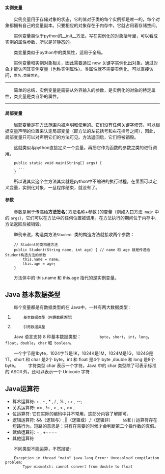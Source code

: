 ####  实例变量
&emsp;&emsp;实例变量用于存储对象的状态，它的值对于类的每个实例都是唯一的，每个对象都拥有自己的变量副本。只要相应的对象存在于内存中，它就占用着存储空间。

&emsp;&emsp;实例变量类似于python的__init__方法，写在实例化的对象括号里，可以看成实例的属性参数，所以是非静态的。

&emsp;&emsp;类变量类似于python中的类属性，适用于全局。

&emsp;&emsp;实例变量和实例对象相关，因此需要通过 new 关键字实例化出对象，通过对象才能访问其实例变量（也称实例属性）。类属性就不需要实例化，可以直接访问，`类名.类属性名`。
*** 
&emsp;&emsp;简单的总结，实例变量是需要从外界输入的参数，是实例化的对象的特定属性，类变量是类自带的属性。
***

#### 局部变量
&emsp;&emsp;局部变量是在方法范围内被声明和使用的。它们没有任何关键字修饰，可以根据变量声明的位置来认定局部变量（即方法的左花括号和右花括号之间），因此，局部变量只可以对声明它们的方法可见。方法返回后，它们将被销毁。

&emsp;&emsp;这就类似与python直接定义一个变量，再把它作为函数的参数之类的进行调用。

```
    public static void main(String[] args) {
      ...
    }
```
&emsp;&emsp;所以说其实这个主方法其实就是python中不缩进的执行过程。在里面可以定义变量，实例化对象，一旦程序结束，就没有了。

####  参数
&emsp;&emsp;参数是用于传递给**方法签名**( 方法名称+参数 )的变量（例如入口方法` main` 中的 `args`），它们可以在方法中的任何位置被调用。在方法执行的期间位于内存中，方法返回后被销毁。

&emsp;&emsp;举例来说，构造类方法`Student `类的构造方法就接收两个参数：
```
    // Student的类构造方法
    public Student(String name, int age) { // name 和 age 就是传递给Student构造方法的参数
        this.name = name;
        this.age = age;
    }
```
&emsp;&emsp;方法体中的 this.name 和 this.age 指代的是实例变量。

## Java 基本数据类型

&emsp;&emsp;每个变量都是有数据类型的在 Java中，一共有两大数据类型：
1.          基本数据类型（内置数据类型）
2.          引用数据类型

&emsp;&emsp;Java 语言支持 8 种基本数据类型：
&emsp;&emsp;&emsp;&emsp;`byte`，`short`，`int`，`long`，`float`，`double`，`char` 和` boolean`。

&emsp;&emsp;一个字节是1byte，1024字节是1K，1024K是1M，1024M是1G，1024G是1T。short 和 char 是2个 byte，int 和 float 是4个 byte ,double 和 long 是8个 byte。
&emsp;&emsp;字符类型 char 表示一个字符。Java 中的 char 类型除了可表示标准的 ASCII 外，还可以表示一个 Unicode 字符  .

## Java运算符

* 算术运算符: + , - , * , / , % , ++ , --;
* 关系运算符: == , != , > , < , >= ,
* 位运算符: 它在实际的编码中并不常用，这部分内容了解即可。
* 逻辑运算符: &&（逻辑与）,||（逻辑或）,!（逻辑非）
&emsp;&emsp;`&&`和`||`运算符存在短路行为。短路的意思是：只有在需要的时候才会判断第二个操作数的真假。
* 赋值运算符: = , +====
* 其他运算符

&emsp;&emsp;不同类型不能运算，不然报错:
```
    Exception in thread "main" java.lang.Error: Unresolved compilation problem:
        Type mismatch: cannot convert from double to float
```
